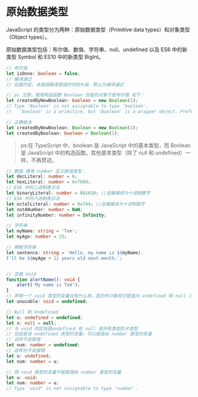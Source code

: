 # 原始数据类型
JavaScript 的类型分为两种：原始数据类型（Primitive data types）和对象类型（Object types）。

原始数据类型包括：布尔值、数值、字符串、null、undefined 以及 ES6 中的新类型 Symbol 和 ES10 中的新类型 BigInt。

```ts
// 布尔值
let isDone: boolean = false;
// 编译通过
// 后面约定，未强调编译错误的代码片段，默认为编译通过

// ps 注意，使用构造函数 Boolean 创造的对象不是布尔值 如下：
let createdByNewBoolean: boolean = new Boolean(1);
// Type 'Boolean' is not assignable to type 'boolean'.
//   'boolean' is a primitive, but 'Boolean' is a wrapper object. Prefer using 'boolean' when possible.

// 正确做法
let createdByNewBoolean: Boolean = new Boolean(1);
let createdByBoolean: boolean = Boolean(1);

```
>ps:在 TypeScript 中，boolean 是 JavaScript 中的基本类型，而 Boolean 是 JavaScript 中的构造函数。其他基本类型（除了 null 和 undefined）一样，不再赘述。

```ts
// 数值 使用 number 定义数值类型：
let decLiteral: number = 6;
let hexLiteral: number = 0xf00d;
// ES6 中的二进制表示法
let binaryLiteral: number = 0b1010; //会被编译为十进制数字
// ES6 中的八进制表示法
let octalLiteral: number = 0o744; //会被编译为十进制数字
let notANumber: number = NaN;
let infinityNumber: number = Infinity;

// 字符串
let myName: string = 'Tom';
let myAge: number = 25;

// 模板字符串
let sentence: string = `Hello, my name is ${myName}.
I'll be ${myAge + 1} years old next month.`;


// 空值 Void
function alertName(): void {
    alert('My name is Tom');
}
// 声明一个 void 类型的变量没有什么用，因为你只能将它赋值为 undefined 和 null（只在 --strictNullChecks 未指定时）
let unusable: void = undefined;

// Null 和 Undefined
let u: undefined = undefined;
let n: null = null;
// 与 void 的区别是undefined 和 null 是所有类型的子类型
// 也就是说 undefined 类型的变量，可以赋值给 number 类型的变量
// 这样不会报错
let num: number = undefined;
// 这样也不会报错
let u: undefined;
let num: number = u;

// 而 void 类型的变量不能赋值给 number 类型的变量
let u: void;
let num: number = u;
// Type 'void' is not assignable to type 'number'.

```
